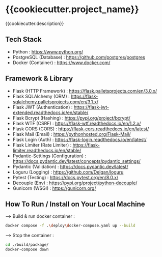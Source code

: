 # {{cookiecutter.project_name}}

{{cookiecutter.description}}

## Tech Stack

-   Python : https://www.python.org/
-   PostgreSQL (Database) : https://github.com/postgres/postgres
-   Docker (Container) : https://www.docker.com/

## Framework & Library

-   Flask (HTTP Framework) : https://flask.palletsprojects.com/en/3.0.x/
-   Flask SQLAlchemy (ORM) : https://flask-sqlalchemy.palletsprojects.com/en/3.1.x/
-   Flask JWT (Authentication) : https://flask-jwt-extended.readthedocs.io/en/stable/
-   Flask Bcrypt (Hashing) : https://pypi.org/project/bcrypt/
-   Flask WTF (CSRF) : https://flask-wtf.readthedocs.io/en/1.2.x/
-   Flask CORS (CORS) : https://flask-cors.readthedocs.io/en/latest/
-   Flask Mail (Email) : https://pythonhosted.org/Flask-Mail/
-   Flask Login (Auth) : https://flask-login.readthedocs.io/en/latest/
-   Flask Limiter (Rate Limiter) : https://flask-limiter.readthedocs.io/en/stable/
-   Pydantic-Settings (Configuration) : https://docs.pydantic.dev/latest/concepts/pydantic_settings/
-   Pydantic (Validation) : https://docs.pydantic.dev/latest/
-   Loguru (Logging) : https://github.com/Delgan/loguru
-   Pytest (Testing) : https://docs.pytest.org/en/8.0.x/
-   Decouple (Env) : https://pypi.org/project/python-decouple/
-   Gunicorn (WSGI) : https://gunicorn.org/

## How To Run / Install on Your Local Machine

--> Build & run docker container :

```bash
docker compose -f .\deploy\docker-compose.yaml up --build
```

--> Stop the container :

```bash
cd ./build/package/
docker-compose down
```
